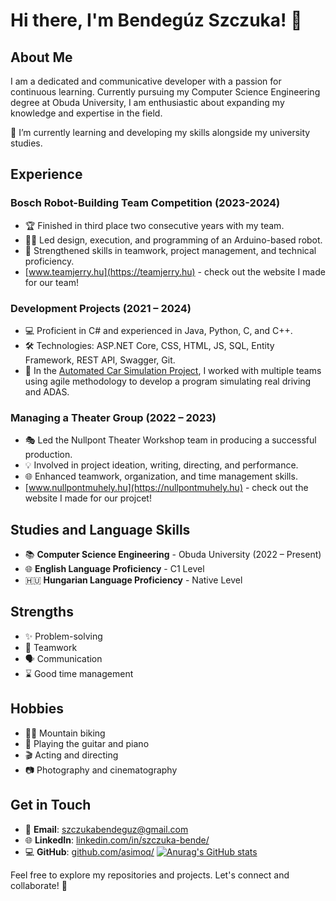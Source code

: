 # Hi there, I'm Bendegúz Szczuka! 👋

## About Me
I am a dedicated and communicative developer with a passion for continuous learning. Currently pursuing my Computer Science Engineering degree at Obuda University, I am enthusiastic about expanding my knowledge and expertise in the field.

🌱 I’m currently learning and developing my skills alongside my university studies.

## Experience

### Bosch Robot-Building Team Competition (2023-2024)
- 🏆 Finished in third place two consecutive years with my team.
- 👨‍💻 Led design, execution, and programming of an Arduino-based robot.
- 🚀 Strengthened skills in teamwork, project management, and technical proficiency.
-  [www.teamjerry.hu](https://teamjerry.hu) - check out the website I made for our team!

### Development Projects (2021 – 2024)
- 💻 Proficient in C# and experienced in Java, Python, C, and C++.
- 🛠️ Technologies: ASP.NET Core, CSS, HTML, JS, SQL, Entity Framework, REST API, Swagger, Git.
- 🚗 In the [Automated Car Simulation Project](https://github.com/SzFMV2024-Tavasz/AutomatedCar-A), I worked with multiple teams using agile methodology to develop a program simulating real driving and ADAS.

### Managing a Theater Group (2022 – 2023)
- 🎭 Led the Nullpont Theater Workshop team in producing a successful production.
- 💡 Involved in project ideation, writing, directing, and performance.
- 🌐 Enhanced teamwork, organization, and time management skills.
-  [www.nullpontmuhely.hu](https://nullpontmuhely.hu) - check out the website I made for our projcet!

## Studies and Language Skills

- 📚 **Computer Science Engineering** - Obuda University (2022 – Present)
- 🌐 **English Language Proficiency** - C1 Level
- 🇭🇺 **Hungarian Language Proficiency** - Native Level

## Strengths

- ✨ Problem-solving
- 🤝 Teamwork
- 🗣️ Communication
- ⌛ Good time management

## Hobbies

- 🚵‍♂️ Mountain biking
- 🎸 Playing the guitar and piano
- 🎬 Acting and directing
- 📷 Photography and cinematography

## Get in Touch

- 📧 **Email**: szczukabendeguz@gmail.com
- 🌐 **LinkedIn**: [linkedin.com/in/szczuka-bende/](https://www.linkedin.com/in/szczuka-bende/)
- 💻 **GitHub**: [github.com/asimoq/](https://github.com/asimoq/)
[![Anurag's GitHub stats](https://github-readme-stats.vercel.app/api?username=asimoqi&include_all_commits=true&theme=aura)](https://github.com/anuraghazra/github-readme-stats)

Feel free to explore my repositories and projects. Let's connect and collaborate! 🚀
